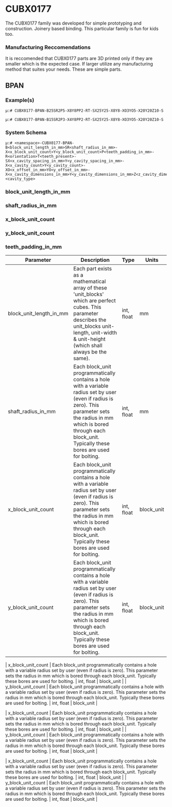 # CUBX0177
The CUBX0177 family was developed for simple prototyping and construction. Joinery based binding. This particular family is fun for kids too.

### Manufacturing Reccomendations
It is reccomended that CUBX0177 parts are 3D printed only if they are smaller which is the expected case. If larger utilize any manufacturing method that suites your needs. These are simple parts.

## BPAN

### Example(s)

    μ:# CUBX0177-BPAN-B25SR2P5-X8Y8PP2-RT-SX25Y25-X8Y8-XO3YO5-X20Y20Z10-S

    μ:# CUBX0177-BPAN-B15SR2P3-X4Y8PP2-RT-SX25Y25-X8Y8-XO3YO5-X20Y20Z10-S

### System Schema

    μ:# <namespace>-CUBX0177-BPAN-B<block_unit_length_in_mm>SR<shaft_radius_in_mm>-X<x_block_unit_count>Y<y_block_unit_count>P<teeth_padding_in_mm>-R<orientation>T<teeth_present>-SX<x_cavity_spacing_in_mm>Y<y_cavity_spacing_in_mm>-X<x_cavity_count>Y<y_cavity_count>-XO<x_offset_in_mm>YO<y_offset_in_mm>-X<x_cavity_dimensions_in_mm>Y<y_cavity_dimensions_in_mm>Z<z_cavity_dimensions_in_mm>-<cavity_type>

### block_unit_length_in_mm
### shaft_radius_in_mm

### x_block_unit_count
### y_block_unit_count
### teeth_padding_in_mm



| Parameter             | Description                    |        Type       |    Units    |
| --------------------- | ------------------------------ | ------------------|--------------
| block_unit_length_in_mm  | Each part exists as a mathematical array of these 'unit_blocks' which are perfect cubes. This parameter describes the unit_blocks unit-length, unit-width & unit-height (which shall always be the same). | int, float  |    mm    |
| shaft_radius_in_mm  | Each block_unit programmatically contains a hole with a variable radius set by user (even if radius is zero). This parameter sets the radius in mm which is bored through each block_unit. Typically these bores are used for bolting. | int, float  |     mm      |
| x_block_unit_count  | Each block_unit programmatically contains a hole with a variable radius set by user (even if radius is zero). This parameter sets the radius in mm which is bored through each block_unit. Typically these bores are used for bolting. | int, float  |     block_unit      |
| y_block_unit_count  | Each block_unit programmatically contains a hole with a variable radius set by user (even if radius is zero). This parameter sets the radius in mm which is bored through each block_unit. Typically these bores are used for bolting. | int, float  |     block_unit      |

| x_block_unit_count  | Each block_unit programmatically contains a hole with a variable radius set by user (even if radius is zero). This parameter sets the radius in mm which is bored through each block_unit. Typically these bores are used for bolting. | int, float  |     block_unit      |
| y_block_unit_count  | Each block_unit programmatically contains a hole with a variable radius set by user (even if radius is zero). This parameter sets the radius in mm which is bored through each block_unit. Typically these bores are used for bolting. | int, float  |     block_unit      |

| x_block_unit_count  | Each block_unit programmatically contains a hole with a variable radius set by user (even if radius is zero). This parameter sets the radius in mm which is bored through each block_unit. Typically these bores are used for bolting. | int, float  |     block_unit      |
| y_block_unit_count  | Each block_unit programmatically contains a hole with a variable radius set by user (even if radius is zero). This parameter sets the radius in mm which is bored through each block_unit. Typically these bores are used for bolting. | int, float  |     block_unit      |

| x_block_unit_count  | Each block_unit programmatically contains a hole with a variable radius set by user (even if radius is zero). This parameter sets the radius in mm which is bored through each block_unit. Typically these bores are used for bolting. | int, float  |     block_unit      |
| y_block_unit_count  | Each block_unit programmatically contains a hole with a variable radius set by user (even if radius is zero). This parameter sets the radius in mm which is bored through each block_unit. Typically these bores are used for bolting. | int, float  |     block_unit      |